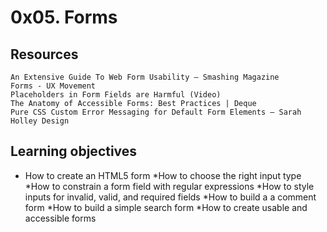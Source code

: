 # 0x05. Forms

## Resources

    An Extensive Guide To Web Form Usability — Smashing Magazine
    Forms - UX Movement
    Placeholders in Form Fields are Harmful (Video)
    The Anatomy of Accessible Forms: Best Practices | Deque
    Pure CSS Custom Error Messaging for Default Form Elements – Sarah Holley Design

## Learning objectives

* How to create an HTML5 form
    *How to choose the right input type
    *How to constrain a form field with regular expressions
    *How to style inputs for invalid, valid, and required fields
    *How to build a a comment form
    *How to build a simple search form
    *How to create usable and accessible forms
